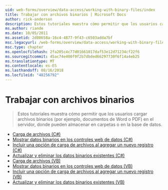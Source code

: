 ```yaml
---
uid: web-forms/overview/data-access/working-with-binary-files/index
title: Trabajar con archivos binarios | Microsoft Docs
author: rick-anderson
description: Estos tutoriales muestra cómo permitir que los usuarios cargar archivos binarios (por ejemplo, documentos de Word o PDF) en el servidor, donde pueden almacenar en carpetas o en la base de datos.
ms.author: riande
ms.date: 10/05/2011
ms.assetid: 2d08658a-16c4-4877-9f43-c6503adda7bf
msc.legacyurl: /web-forms/overview/data-access/working-with-binary-files
msc.type: chapter
ms.openlocfilehash: 2fa205c4c77d01661017daf53e12d71234cf22f6
ms.sourcegitcommit: 45ac74e400f9f2b7dbded66297730f6f14a4eb25
ms.translationtype: MT
ms.contentlocale: es-ES
ms.lasthandoff: 08/16/2018
ms.locfileid: "48256792"
---
```

<a name="working-with-binary-files"></a>Trabajar con archivos binarios
====================
> Estos tutoriales muestra cómo permitir que los usuarios cargar archivos binarios (por ejemplo, documentos de Word o PDF) en el servidor, donde pueden almacenar en carpetas o en la base de datos.


- [Carga de archivos (C#)](uploading-files-cs.md)
- [Mostrar datos binarios en los controles web de datos (C#)](displaying-binary-data-in-the-data-web-controls-cs.md)
- [Incluir una opción de carga de archivos al agregar un nuevo registro (C#)](including-a-file-upload-option-when-adding-a-new-record-cs.md)
- [Actualizar y eliminar los datos binarios existentes (C#)](updating-and-deleting-existing-binary-data-cs.md)
- [Carga de archivos (VB)](uploading-files-vb.md)
- [Mostrar datos binarios en los controles web de datos (VB)](displaying-binary-data-in-the-data-web-controls-vb.md)
- [Incluir una opción de carga de archivos al agregar un nuevo registro (VB)](including-a-file-upload-option-when-adding-a-new-record-vb.md)
- [Actualizar y eliminar los datos binarios existentes (VB)](updating-and-deleting-existing-binary-data-vb.md)
